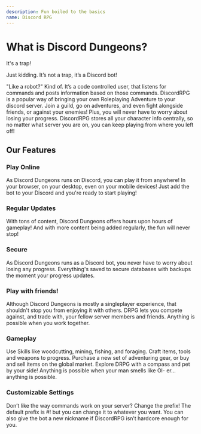 ```yaml
---
description: Fun boiled to the basics
name: Discord RPG
---
```


# What is Discord Dungeons?

It's a trap!

Just kidding.
It’s not a trap, it’s a Discord bot!

"Like a robot?" Kind of. It’s a code controlled user, that listens for commands and posts information based on those commands. DiscordRPG is a popular way of bringing your own Roleplaying Adventure to your discord server. Join a guild, go on adventures, and even fight alongside friends, or against your enemies! Plus, you will never have to worry about losing your progress. DiscordRPG stores all your character info centrally, so no matter what server you are on, you can keep playing from where you left off!

## Our Features

### Play Online
As Discord Dungeons runs on Discord, you can play it from anywhere! In your browser, on your desktop, even on your mobile devices! Just add the bot to your Discord and you're ready to start playing!

### Regular Updates
With tons of content, Discord Dungeons offers hours upon hours of gameplay! And with more content being added regularly, the fun will never stop!

### Secure
As Discord Dungeons runs as a Discord bot, you never have to worry about losing any progress. Everything's saved to secure databases with backups the moment your progress updates.

### Play with friends!
Although Discord Dungeons is mostly a singleplayer experience, that shouldn't stop you from enjoying it with others. DRPG lets you compete against, and trade with, your fellow server members and friends. Anything is possible when you work together.

### Gameplay
Use Skills like woodcutting, mining, fishing, and foraging. Craft items, tools and weapons to progress. Purchase a new set of adventuring gear, or buy and sell items on the global market. Explore DRPG with a compass and pet by your side! Anything is possible when your man smells like Ol- er... anything is possible.

### Customizable Settings
Don’t like the way commands work on your server? Change the prefix! The default prefix is #! but you can change it to whatever you want. You can also give the bot a new nickname if DiscordRPG isn’t hardcore enough for you.
